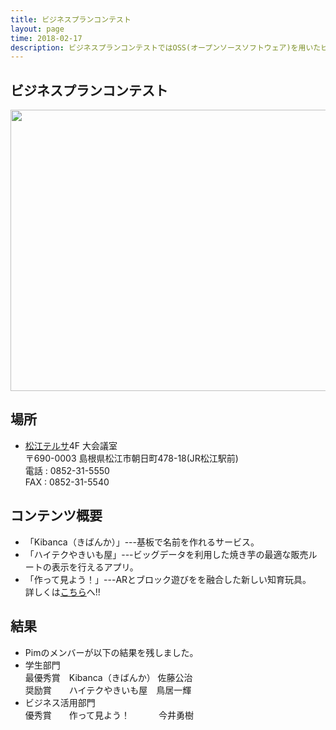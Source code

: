 ```yaml
---
title: ビジネスプランコンテスト 
layout: page
time: 2018-02-17
description: ビジネスプランコンテストではOSS(オープンソースソフトウェア)を用いたビジネスプランを競い合います。今年はものづくり部から3人（佐藤公治、鳥居一輝、今井勇樹）が参加し入賞者も出ました。
---
```

## ビジネスプランコンテスト
<div style="text-align: center;">
<img src="{{ '/img/activity/2018-02-17-0.jpg' | prepend: site.baseurl | prepend: site.url }}" width="800" height="450" />
</div>

## 場所 
- [松江テルサ](http://www.sanbg.com/terrsa/)4F 大会議室  
〒690-0003 島根県松江市朝日町478-18(JR松江駅前)  
電話 : 0852-31-5550  
FAX : 0852-31-5540  

## コンテンツ概要
- 「Kibanca（きばんか）」---基板で名前を作れるサービス。  
- 「ハイテクやきいも屋」---ビッグデータを利用した焼き芋の最適な販売ルートの表示を行えるアプリ。  
- 「作って見よう！」---ARとブロック遊びをを融合した新しい知育玩具。  
詳しくは[こちら](http://www.shimane-oss.org/biz-contest2018/)へ!!  
## 結果
- Pimのメンバーが以下の結果を残しました。  
- 学生部門  
 最優秀賞　Kibanca（きばんか）  佐藤公治  
 奨励賞　　ハイテクやきいも屋　鳥居一輝  
- ビジネス活用部門  
 優秀賞　　作って見よう！　　 　今井勇樹  
